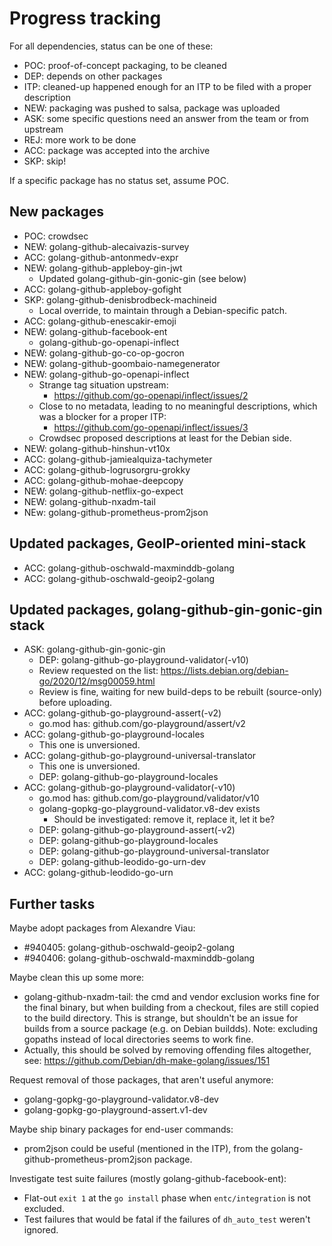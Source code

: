 # Progress tracking

For all dependencies, status can be one of these:
 - POC: proof-of-concept packaging, to be cleaned
 - DEP: depends on other packages
 - ITP: cleaned-up happened enough for an ITP to be filed with a proper description
 - NEW: packaging was pushed to salsa, package was uploaded
 - ASK: some specific questions need an answer from the team or from upstream
 - REJ: more work to be done
 - ACC: package was accepted into the archive
 - SKP: skip!

If a specific package has no status set, assume POC.


## New packages

 - POC: crowdsec
 - NEW: golang-github-alecaivazis-survey
 - ACC: golang-github-antonmedv-expr
 - NEW: golang-github-appleboy-gin-jwt
    + Updated golang-github-gin-gonic-gin (see below)
 - ACC: golang-github-appleboy-gofight
 - SKP: golang-github-denisbrodbeck-machineid
    + Local override, to maintain through a Debian-specific patch.
 - ACC: golang-github-enescakir-emoji
 - NEW: golang-github-facebook-ent
    + golang-github-go-openapi-inflect
 - NEW: golang-github-go-co-op-gocron
 - NEW: golang-github-goombaio-namegenerator
 - NEW: golang-github-go-openapi-inflect
    + Strange tag situation upstream:
       - https://github.com/go-openapi/inflect/issues/2
    + Close to no metadata, leading to no meaningful descriptions,
      which was a blocker for a proper ITP:
       - https://github.com/go-openapi/inflect/issues/3
    + Crowdsec proposed descriptions at least for the Debian side.
 - NEW: golang-github-hinshun-vt10x
 - ACC: golang-github-jamiealquiza-tachymeter
 - ACC: golang-github-logrusorgru-grokky
 - ACC: golang-github-mohae-deepcopy
 - NEW: golang-github-netflix-go-expect
 - NEW: golang-github-nxadm-tail
 - NEw: golang-github-prometheus-prom2json


## Updated packages, GeoIP-oriented mini-stack

 - ACC: golang-github-oschwald-maxminddb-golang
 - ACC: golang-github-oschwald-geoip2-golang


## Updated packages, golang-github-gin-gonic-gin stack

 - ASK: golang-github-gin-gonic-gin
    + DEP: golang-github-go-playground-validator(-v10)
    + Review requested on the list:
        https://lists.debian.org/debian-go/2020/12/msg00059.html
    + Review is fine, waiting for new build-deps to be rebuilt
      (source-only) before uploading.
 - ACC: golang-github-go-playground-assert(-v2)
    + go.mod has: github.com/go-playground/assert/v2
 - ACC: golang-github-go-playground-locales
    + This one is unversioned.
 - ACC: golang-github-go-playground-universal-translator
    + This one is unversioned.
    + DEP: golang-github-go-playground-locales
 - ACC: golang-github-go-playground-validator(-v10)
    + go.mod has: github.com/go-playground/validator/v10
    + golang-gopkg-go-playground-validator.v8-dev exists
       - Should be investigated: remove it, replace it, let it be?
    + DEP: golang-github-go-playground-assert(-v2)
    + DEP: golang-github-go-playground-locales
    + DEP: golang-github-go-playground-universal-translator
    + DEP: golang-github-leodido-go-urn-dev
 - ACC: golang-github-leodido-go-urn


## Further tasks

Maybe adopt packages from Alexandre Viau:

 - #940405: golang-github-oschwald-geoip2-golang
 - #940406: golang-github-oschwald-maxminddb-golang

Maybe clean this up some more:

 - golang-github-nxadm-tail: the cmd and vendor exclusion works fine
   for the final binary, but when building from a checkout, files are
   still copied to the build directory. This is strange, but shouldn't
   be an issue for builds from a source package (e.g. on Debian
   buildds). Note: excluding gopaths instead of local directories
   seems to work fine.
 - Actually, this should be solved by removing offending files
   altogether, see: https://github.com/Debian/dh-make-golang/issues/151

Request removal of those packages, that aren't useful anymore:

 - golang-gopkg-go-playground-validator.v8-dev
 - golang-gopkg-go-playground-assert.v1-dev

Maybe ship binary packages for end-user commands:

 - prom2json could be useful (mentioned in the ITP), from the
   golang-github-prometheus-prom2json package.

Investigate test suite failures (mostly golang-github-facebook-ent):

 - Flat-out `exit 1` at the `go install` phase when `entc/integration`
   is not excluded.
 - Test failures that would be fatal if the failures of `dh_auto_test`
   weren't ignored.
